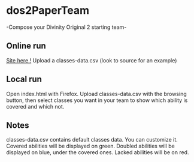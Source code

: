 # dos2PaperTeam
-Compose your Divinity Original 2 starting team-
## Online run
[Site here !](https://laryakan.github.io/dos2PaperTeam/)
Upload a classes-data.csv (look to source for an example)

## Local run
Open index.html with Firefox.
Upload classes-data.csv with the browsing button, then select classes you want in your team
to show which ability is covered and which not.

## Notes
classes-data.csv contains default classes data. You can customize it.
Covered abilities will be displayed on green.
Doubled abilities will be displayed on blue, under the covered ones.
Lacked abilities will be on red.
